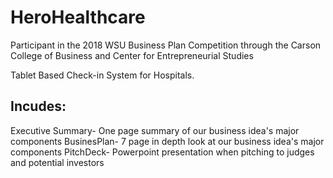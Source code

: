 # HeroHealthcare
Participant in the 2018 WSU Business Plan Competition through the Carson College of Business and Center for Entrepreneurial Studies

Tablet Based Check-in System for Hospitals. 

## Incudes:
Executive Summary- One page summary of our business idea's major components
BusinesPlan- 7 page in depth look at our business idea's major components
PitchDeck- Powerpoint presentation when pitching to judges and potential investors



